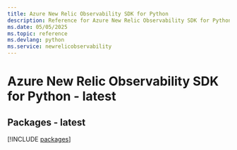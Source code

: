 ```yaml
---
title: Azure New Relic Observability SDK for Python
description: Reference for Azure New Relic Observability SDK for Python
ms.date: 05/05/2025
ms.topic: reference
ms.devlang: python
ms.service: newrelicobservability
---
```

# Azure New Relic Observability SDK for Python - latest
## Packages - latest
[!INCLUDE [packages](new-relic-observability-index.md)]